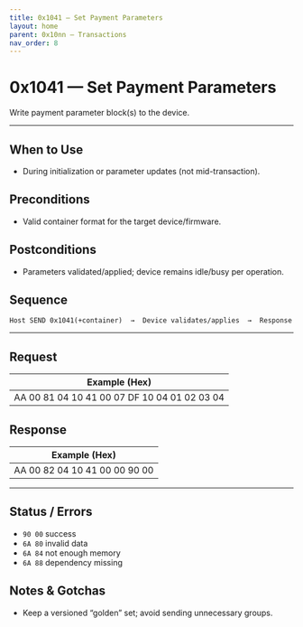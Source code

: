 ```yaml
---
title: 0x1041 — Set Payment Parameters
layout: home
parent: 0x10nn – Transactions
nav_order: 8
---
```


# 0x1041 — Set Payment Parameters

Write payment parameter block(s) to the device.

---

## When to Use
- During initialization or parameter updates (not mid-transaction).

## Preconditions
- Valid container format for the target device/firmware.

## Postconditions
- Parameters validated/applied; device remains idle/busy per operation.

## Sequence
```
Host SEND 0x1041(+container)  →  Device validates/applies  →  Response
```

---

## Request
| Example (Hex) |
|---------------|
| AA 00 81 04 10 41 00 07 DF 10 04 01 02 03 04 |

## Response
| Example (Hex) |
|---------------|
| AA 00 82 04 10 41 00 00 90 00 |

---

## Status / Errors
- `90 00` success
- `6A 80` invalid data
- `6A 84` not enough memory
- `6A 88` dependency missing

## Notes & Gotchas
- Keep a versioned “golden” set; avoid sending unnecessary groups.

